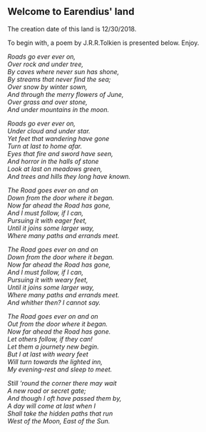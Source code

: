 ## Welcome to Earendius' land

The creation date of this land is 12/30/2018.

To begin with, a poem by J.R.R.Tolkien is presented below. Enjoy.


  *Roads go ever ever on,*  
  *Over rock and under tree,*  
  *By caves where never sun has shone,*  
  *By streams that never find the sea;*  
  *Over snow by winter sown,*  
  *And through the merry flowers of June,*  
  *Over grass and over stone,*  
  *And under mountains in the moon.*  

  *Roads go ever ever on,*  
  *Under cloud and under star.*  
  *Yet feet that wandering have gone*  
  *Turn at last to home afar.*  
  *Eyes that fire and sword have seen,*  
  *And horror in the halls of stone*  
  *Look at last on meadows green,*  
  *And trees and hills they long have known.*  

  *The Road goes ever on and on*  
  *Down from the door where it began.*  
  *Now far ahead the Road has gone,*  
  *And I must follow, if I can,*  
  *Pursuing it with eager feet,*  
  *Until it joins some larger way,*  
  *Where many paths and errands meet.*  

  *The Road goes ever on and on*  
  *Down from the door where it began.*  
  *Now far ahead the Road has gone,*  
  *And I must follow, if I can,*  
  *Pursuing it with weary feet,*  
  *Until it joins some larger way,*  
  *Where many paths and errands meet.*  
  *And whither then? I cannot say.*  

  *The Road goes ever on and on*  
  *Out from the door where it began.*  
  *Now far ahead the Road has gone.*  
  *Let others follow, if they can!*  
  *Let them a journety new begin.*  
  *But I at last with weary feet*  
  *Will turn towards the lighted inn,*  
  *My evening-rest and sleep to meet.*  

  *Still 'round the corner there may wait*  
  *A new road or secret gate;*  
  *And though I oft have passed them by,*  
  *A day will come at last when I*  
  *Shall take the hidden paths that run*  
  *West of the Moon, East of the Sun.*  
